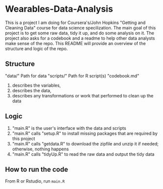 # Wearables-Data-Analysis
This is a project I am doing for Coursera's/John Hopkins "Getting and Cleaning Data" course for data science specilization.
The main goal of this project is to get some raw data, tidy it up, and do some analysis on it. The project also asks for a codebook and a readme to help other data analysts make sense of the repo.
This README will provide an overview of the structure and logic of the repo.

## Structure

"data/"
Path for data
"scripts/"
Path for R script(s)
"codebook.md"

1. describes the variables,
2. describes the data,
3. describes any transformations or work that performed to clean up the data 


## Logic

1. "main.R" is the user's interface with the data and scripts
2. "main.R" calls "setup.R" to install missing packages that are required by this project
3. "main.R" calls "getdata.R" to download the zipfile and unzip it if needed; otherwise, nothing happens
4. "main.R" calls "tidyUp.R" to read the raw data and output the tidy data

## How to run the code
From R or Rstudio, run
`main.R`